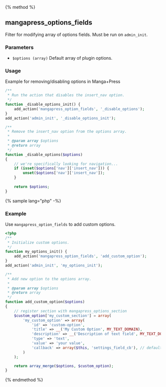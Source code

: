 {% method %}
## mangapress_options_fields
Filter for modifying array of options fields. Must be run on `admin_init`.

### Parameters
* `$options (array)` Default array of plugin options.

### Usage
Example for removing/disabling options in Manga+Press
```php
/**
 * Run the action that disables the insert_nav option.
 */
function _disable_options_init() {
    add_action('mangapress_option_fields', '_disable_options');
}
add_action('admin_init', '_disable_options_init');

/**
 * Remove the insert_nav option from the options array.
 *
 * @param array $options
 * @return array
 */
function _disable_options($options)
{
    // we're specifically looking for navigation...
    if (isset($options['nav']['insert_nav'])) {        
        unset($options['nav']['insert_nav']);
    }
    
    return $options;    
}

```

{% sample lang="php" -%}
### Example
Use `mangapress_option_fields` to add custom options.

```php
<?php
/**
 * Initialize custom options.
 */
function my_options_init() {
    add_action('mangapress_option_fields', 'add_custom_option');
}
add_action('admin_init', 'my_options_init');

/**
 * Add new option to the options array.
 *
 * @param array $options
 * @return array
 */
function add_custom_option($options)
{
    // register section with mangapress_options_section
    $custom_option['my_custom_section'] = array(
        'my_custom_option' => array(
            'id' => 'custom-option',
            'title' => __('My Custom Option', MY_TEXT_DOMAIN),
            'description' => __('Description of text field', MY_TEXT_DOMAIN),
            'type' => 'text',
            'value' => 'your value',
            'callback' => array($this, 'settings_field_cb'), // default value
        )
    );

    return array_merge($options, $custom_option);
}
```
{% endmethod %}

